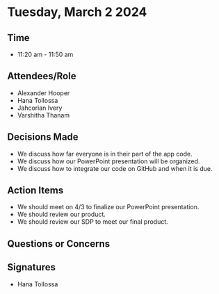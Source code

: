 # Tuesday, March 2 2024
## Time
- 11:20 am - 11:50 am
## Attendees/Role
- Alexander Hooper
- Hana Tollossa
- Jahcorian Ivery
- Varshitha Thanam
## Decisions Made
- We discuss how far everyone is in their part of the app code.
- We discuss how our PowerPoint presentation will be organized.
- We discuss how to integrate our code on GitHub and when it is due.
## Action Items
- We should meet on 4/3 to finalize our PowerPoint presentation.
- We should review our product.
- We should review our SDP to meet our final product.
## Questions or Concerns

## Signatures  
- Hana Tollossa


